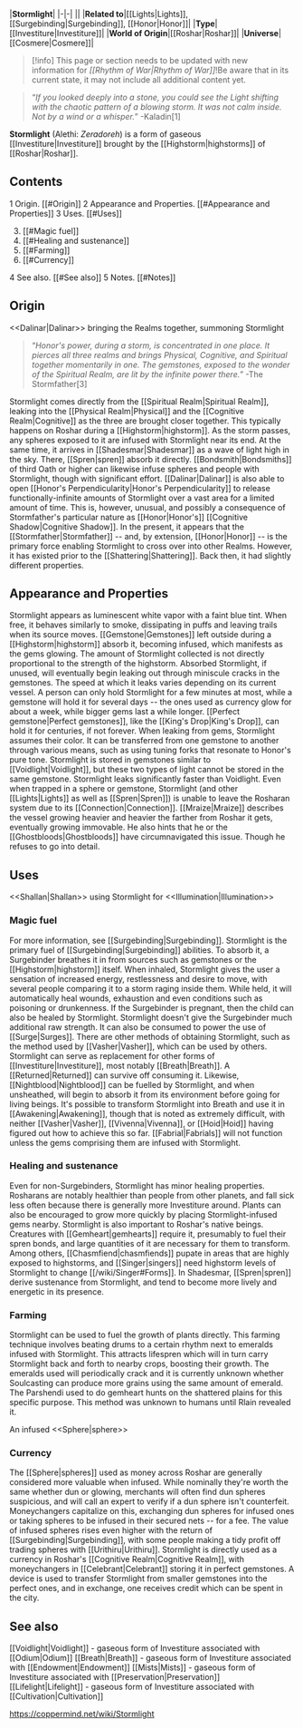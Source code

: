 |**Stormlight**|
|-|-|
||
|**Related to**|[[Lights\|Lights]], [[Surgebinding\|Surgebinding]], [[Honor\|Honor]]|
|**Type**|[[Investiture\|Investiture]]|
|**World of Origin**|[[Roshar\|Roshar]]|
|**Universe**|[[Cosmere\|Cosmere]]|

> [!info] This page or section needs to be updated with new information for *[[Rhythm of War\|Rhythm of War]]*!Be aware that in its current state, it may not include all additional content yet.

>“*If you looked deeply into a stone, you could see the Light shifting with the chaotic pattern of a blowing storm. It was not calm inside. Not by a wind or a whisper.*”
\-Kaladin[1]


**Stormlight** (Alethi: *Zeradoreh*) is a form of gaseous [[Investiture\|Investiture]] brought by the [[Highstorm\|highstorms]] of [[Roshar\|Roshar]].

## Contents

1 Origin. [[#Origin]] 
2 Appearance and Properties. [[#Appearance and Properties]] 
3 Uses. [[#Uses]] 

3. [[#Magic fuel]] 
3. [[#Healing and sustenance]] 
3. [[#Farming]] 
3. [[#Currency]] 


4 See also. [[#See also]] 
5 Notes. [[#Notes]] 


## Origin
  <<Dalinar\|Dalinar>> bringing the Realms together, summoning Stormlight
>“*Honor's power, during a storm, is concentrated in one place. It pierces all three realms and brings Physical, Cognitive, and Spiritual together momentarily in one. The gemstones, exposed to the wonder of the Spiritual Realm, are lit by the infinite power there.*”
\-The Stormfather[3]


Stormlight comes directly from the [[Spiritual Realm\|Spiritual Realm]], leaking into the [[Physical Realm\|Physical]] and the [[Cognitive Realm\|Cognitive]] as the three are brought closer together. This typically happens on Roshar during a [[Highstorm\|highstorm]]. As the storm passes, any spheres exposed to it are infused with Stormlight near its end. At the same time, it arrives in [[Shadesmar\|Shadesmar]] as a wave of light high in the sky. There, [[Spren\|spren]] absorb it directly.
[[Bondsmith\|Bondsmiths]] of third Oath or higher can likewise infuse spheres and people with Stormlight, though with significant effort. [[Dalinar\|Dalinar]] is also able to open [[Honor's Perpendicularity\|Honor's Perpendicularity]] to release functionally-infinite amounts of Stormlight over a vast area for a limited amount of time. This is, however, unusual, and possibly a consequence of Stormfather's particular nature as [[Honor\|Honor's]] [[Cognitive Shadow\|Cognitive Shadow]].
In the present, it appears that the [[Stormfather\|Stormfather]] -- and, by extension, [[Honor\|Honor]] -- is the primary force enabling Stormlight to cross over into other Realms. However, it has existed prior to the [[Shattering\|Shattering]]. Back then, it had slightly different properties.

## Appearance and Properties
Stormlight appears as luminescent white vapor with a faint blue tint. When free, it behaves similarly to smoke, dissipating in puffs and leaving trails when its source moves. [[Gemstone\|Gemstones]] left outside during a [[Highstorm\|highstorm]] absorb it, becoming infused, which manifests as the gems glowing. The amount of Stormlight collected is not directly proportional to the strength of the highstorm.
Absorbed Stormlight, if unused, will eventually begin leaking out through miniscule cracks in the gemstones. The speed at which it leaks varies depending on its current vessel. A person can only hold Stormlight for a few minutes at most, while a gemstone will hold it for several days -- the ones used as currency glow for about a week, while bigger gems last a while longer. [[Perfect gemstone\|Perfect gemstones]], like the [[King's Drop\|King's Drop]], can hold it for centuries, if not forever. When leaking from gems, Stormlight assumes their color. It can be transferred from one gemstone to another through various means, such as using tuning forks that resonate to Honor's pure tone.
Stormlight is stored in gemstones similar to [[Voidlight\|Voidlight]], but these two types of light cannot be stored in the same gemstone. Stormlight leaks significantly faster than Voidlight. Even when trapped in a sphere or gemstone, Stormlight (and other [[Lights\|Lights]] as well as [[Spren\|Spren]]) is unable to leave the Rosharan system due to its [[Connection\|Connection]]. [[Mraize\|Mraize]] describes the vessel growing heavier and heavier the farther from Roshar it gets, eventually growing immovable. He also hints that he or the [[Ghostbloods\|Ghostbloods]] have circumnavigated this issue. Though he refuses to go into detail. 

## Uses
  <<Shallan\|Shallan>> using Stormlight for <<Illumination\|Illumination>>
### Magic fuel
For more information, see [[Surgebinding\|Surgebinding]].
Stormlight is the primary fuel of [[Surgebinding\|Surgebinding]] abilities. To absorb it, a Surgebinder breathes it in from sources such as gemstones or the [[Highstorm\|highstorm]] itself. When inhaled, Stormlight gives the user a sensation of increased energy, restlessness and desire to move, with several people comparing it to a storm raging inside them. While held, it will automatically heal wounds, exhaustion and even conditions such as poisoning or drunkenness. If the Surgebinder is pregnant, then the child can also be healed by Stormlight. Stormlight doesn't give the Surgebinder much additional raw strength. It can also be consumed to power the use of [[Surge\|Surges]].
There are other methods of obtaining Stormlight, such as the method used by [[Vasher\|Vasher]], which can be used by others. Stormlight can serve as replacement for other forms of [[Investiture\|Investiture]], most notably [[Breath\|Breath]]. A [[Returned\|Returned]] can survive off consuming it. Likewise, [[Nightblood\|Nightblood]] can be fuelled by Stormlight, and when unsheathed, will begin to absorb it from its environment before going for living beings. It's possible to transform Stormlight into Breath and use it in [[Awakening\|Awakening]], though that is noted as extremely difficult, with neither [[Vasher\|Vasher]], [[Vivenna\|Vivenna]], or [[Hoid\|Hoid]] having figured out how to achieve this so far.
[[Fabrial\|Fabrials]] will not function unless the gems comprising them are infused with Stormlight.

### Healing and sustenance
Even for non-Surgebinders, Stormlight has minor healing properties. Rosharans are notably healthier than people from other planets, and fall sick less often because there is generally more Investiture around. Plants can also be encouraged to grow more quickly by placing Stormlight-infused gems nearby.
Stormlight is also important to Roshar's native beings. Creatures with [[Gemheart\|gemhearts]] require it, presumably to fuel their spren bonds, and large quantities of it are necessary for them to transform. Among others, [[Chasmfiend\|chasmfiends]] pupate in areas that are highly exposed to highstorms, and [[Singer\|singers]] need highstorm levels of Stormlight to change [[/wiki/Singer#Forms]]. In Shadesmar, [[Spren\|spren]] derive sustenance from Stormlight, and tend to become more lively and energetic in its presence.

### Farming
Stormlight can be used to fuel the growth of plants directly. This farming technique involves beating drums to a certain rhythm next to emeralds infused with Stormlight. This attracts lifespren which will in turn carry Stormlight back and forth to nearby crops, boosting their growth. The emeralds used will periodically crack and it is currently unknown whether Soulcasting can produce more grains using the same amount of emerald. The Parshendi used to do gemheart hunts on the shattered plains for this specific purpose. This method was unknown to humans until Rlain revealed it.

  An infused <<Sphere\|sphere>>
### Currency
The [[Sphere\|spheres]] used as money across Roshar are generally considered more valuable when infused. While nominally they're worth the same whether dun or glowing, merchants will often find dun spheres suspicious, and will call an expert to verify if a dun sphere isn't counterfeit. Moneychangers capitalize on this, exchanging dun spheres for infused ones or taking spheres to be infused in their secured nets -- for a fee. The value of infused spheres rises even higher with the return of [[Surgebinding\|Surgebinding]], with some people making a tidy profit off trading spheres with [[Urithiru\|Urithiru]].
Stormlight is directly used as a currency in Roshar's [[Cognitive Realm\|Cognitive Realm]], with moneychangers in [[Celebrant\|Celebrant]] storing it in perfect gemstones. A device is used to transfer Stormlight from smaller gemstones into the perfect ones, and in exchange, one receives credit which can be spent in the city.

## See also
[[Voidlight\|Voidlight]] - gaseous form of Investiture associated with [[Odium\|Odium]]
[[Breath\|Breath]] - gaseous form of Investiture associated with [[Endowment\|Endowment]]
[[Mists\|Mists]] - gaseous form of Investiture associated with [[Preservation\|Preservation]]
[[Lifelight\|Lifelight]] - gaseous form of Investiture associated with [[Cultivation\|Cultivation]]


https://coppermind.net/wiki/Stormlight